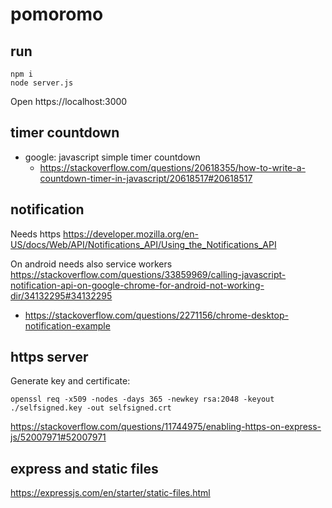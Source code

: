 # pomoromo

## run

```
npm i
node server.js
```

Open https://localhost:3000

## timer countdown

- google: javascript simple timer countdown
  - https://stackoverflow.com/questions/20618355/how-to-write-a-countdown-timer-in-javascript/20618517#20618517

## notification

Needs https https://developer.mozilla.org/en-US/docs/Web/API/Notifications_API/Using_the_Notifications_API

On android needs also service workers https://stackoverflow.com/questions/33859969/calling-javascript-notification-api-on-google-chrome-for-android-not-working-dir/34132295#34132295

- https://stackoverflow.com/questions/2271156/chrome-desktop-notification-example

## https server

Generate key and certificate:

`openssl req -x509 -nodes -days 365 -newkey rsa:2048 -keyout ./selfsigned.key -out selfsigned.crt`

https://stackoverflow.com/questions/11744975/enabling-https-on-express-js/52007971#52007971

## express and static files

https://expressjs.com/en/starter/static-files.html

